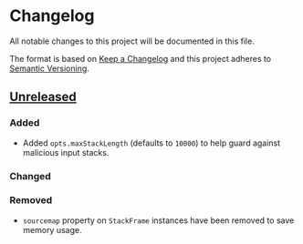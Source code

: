 # Changelog

All notable changes to this project will be documented in this file.

The format is based on [Keep a Changelog](http://keepachangelog.com/en/1.0.0/) and this project adheres to [Semantic Versioning](http://semver.org/spec/v2.0.0.html).

## [Unreleased]

### Added

- Added `opts.maxStackLength` (defaults to `10000`) to help guard against malicious input stacks.

### Changed

### Removed

- `sourcemap` property on `StackFrame` instances have been removed to save memory usage.

[Unreleased]: https://github.com/sebastianseilund/stack2source/compare/v0.5.1...HEAD

